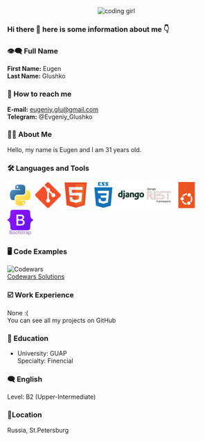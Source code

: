 <div align="center">
  <img src="https://media4.giphy.com/media/v1.Y2lkPTc5MGI3NjExMHh0dGY4Y2VvNjFzdmk0YW9wY3d5bm9qcDVmOHZ1bHQxOWJnYnI3aiZlcD12MV9pbnRlcm5hbF9naWZfYnlfaWQmY3Q9Zw/qgQUggAC3Pfv687qPC/giphy.webp" alt="coding girl" width="280" height="170">
</div>

### Hi there 👋 here is some information about me 👇 <br>

### 👁️‍🗨️ Full Name <br>
**First Name:** Eugen <br>
**Last Name:** Glushko 

### 📩 How to reach me <br>
**E-mail:** eugeniy.glu@gmail.com <br>
**Telegram:** @Evgeniy_Glushko 
### 🙋‍♀️ About Me <br>
Hello, my name is Eugen and I am 31 years old. 
### 🛠️ Languages and Tools <br>
<div>
<img src="https://github.com/devicons/devicon/blob/master/icons/python/python-original.svg" title="Python" alt="Python" width="60" height="60">
<img src="https://github.com/devicons/devicon/blob/master/icons/git/git-original.svg" title="Git" alt="Git" width="60" height="60">
<img src="https://github.com/devicons/devicon/blob/master/icons/html5/html5-original.svg" title="HTML5" alt="HTML" width="60" height="60">
<img src="https://github.com/devicons/devicon/blob/master/icons/css3/css3-plain-wordmark.svg"  title="CSS3" alt="CSS" width="60" height="60">
<img src="https://github.com/devicons/devicon/blob/master/icons/django/django-plain-wordmark.svg" title="SASS" alt="SASS" width="60" height="60">
<img src="https://github.com/devicons/devicon/blob/master/icons/djangorest/djangorest-original.svg" title="WordPress" alt="Wordpress" width="60" height="60">
<img src="https://github.com/devicons/devicon/blob/master/icons/ubuntu/ubuntu-original.svg" title="MaterializeCSS" alt="MaterializeCSS" width="60" height="60">
<img src="https://github.com/devicons/devicon/blob/master/icons/bootstrap/bootstrap-original-wordmark.svg" title="Bootstrap" alt="Bootstrap" width="60" height="60">
</div>

### 🖥️ Code Examples
![Codewars](https://www.codewars.com/users/iooko/badges/large?theme=light) <br>
<a href="https://www.codewars.com/users/iooko/completed_solutions">Codewars Solutions</a> 

### ☑️ Work Experience 
None :( <br>
You can see all my projects on GitHub

### 🍎 Education 
<ul>
   <li>University: GUAP <br>
   Specialty: Finencial
   </li>
</ul>

### &#128488; English
Level: B2 (Upper-Intermediate) 

### 📍Location
Russia, St.Petersburg

